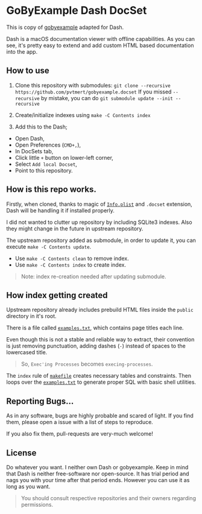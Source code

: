 
# GoByExample Dash DocSet

This is copy of [gobyexample](https://gobyexample.com) adapted for Dash.

Dash is a macOS documentation viewer with offline capabilities. As you can see,
it's pretty easy to extend and add custom HTML based documentation into the app.

## How to use

1. Clone this repository with submodules:
  `git clone --recursive https://github.com/pvtmert/gobyexample.docset`
  If you missed `--recursive` by mistake, you can do
  `git submodule update --init --recursive`

2. Create/initialize indexes using `make -C Contents index`

3. Add this to the Dash;
  - Open Dash,
  - Open Preferences (`CMD+,`),
  - In DocSets tab,
  - Click little `+` button on lower-left corner,
  - Select `Add local Docset`,
  - Point to this repository.

## How is this repo works.

Firstly, when cloned, thanks to magic of [`Info.plist`](Contents/Info.plist) and
`.docset` extension, Dash will be handling it if installed properly.

I did not wanted to clutter up repository by including SQLite3 indexes. Also
they might change in the future in upstream repository.

The upstream repository added as submodule, in order to update it,
you can execute `make -C Contents update`.

- Use `make -C Contents clean` to remove index.
- Use `make -C Contents index` to create index.

> Note: index re-creation needed after updating submodule.

## How index getting created

Upstream repository already includes prebuild HTML files inside the `public`
directory in it's root.

There is a file called
[`examples.txt`](Contents/Resources/gobyexample.git/examples.txt),
which contains page titles each line.

Even though this is not a stable and reliable way to extract, their convention
is just removing punctuation, adding dashes (`-`) instead of spaces to the
lowercased title.

> So, `Exec'ing Processes` becomes `execing-processes`.

The `index` rule of [`makefile`](makefile) creates necessary tables and
constraints. Then loops over the
[`examples.txt`](Contents/Resources/gobyexample.git/examples.txt) to generate
proper SQL with basic shell utilities.

## Reporting Bugs...

As in any software, bugs are highly probable and scared of light. If you find
them, please open a issue with a list of steps to reproduce.

If you also fix them, pull-requests are very-much welcome!

## License

Do whatever you want. I neither own Dash or gobyexample. Keep in mind that
Dash is neither free-software nor open-source. It has trial period and nags you
with your time after that period ends. However you can use it as long as you
want.

> You should consult respective repositories and their owners regarding
> permissions.
